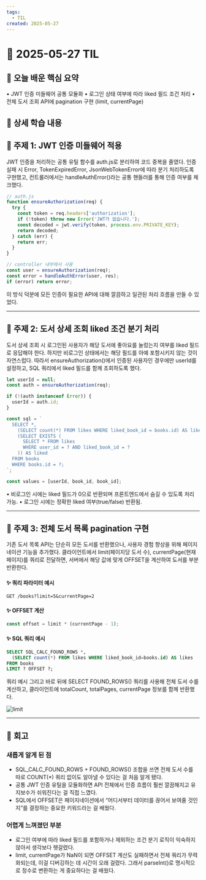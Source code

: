 ```yaml
---
tags:
  - TIL
created: 2025-05-27
---
```


# 📘 2025-05-27 TIL

## 📌 오늘 배운 핵심 요약
• JWT 인증 미들웨어 공통 모듈화
• 로그인 상태 여부에 따라 liked 필드 조건 처리
• 전체 도서 조회 API에 pagination 구현 (limit, currentPage)


## 🧠 상세 학습 내용

## 📍 주제 1: JWT 인증 미들웨어 적용
JWT 인증을 처리하는 공통 유틸 함수를 auth.js로 분리하여 코드 중복을 줄였다. 인증 실패 시 Error, TokenExpiredError, JsonWebTokenError에 따라 분기 처리하도록 구현했고, 컨트롤러에서는 handleAuthError()라는 공통 핸들러를 통해 인증 여부를 체크했다.

```js
// auth.js
function ensureAuthorization(req) {
  try {
    const token = req.headers['authorization'];
    if (!token) throw new Error('JWT가 없습니다.');
    const decoded = jwt.verify(token, process.env.PRIVATE_KEY);
    return decoded;
  } catch (err) {
    return err;
  }
}
```

```js
// controller 내부에서 사용
const user = ensureAuthorization(req);
const error = handleAuthError(user, res);
if (error) return error;
```
이 방식 덕분에 모든 인증이 필요한 API에 대해 깔끔하고 일관된 처리 흐름을 만들 수 있었다.


---

## 📍 주제 2: 도서 상세 조회 liked 조건 분기 처리
도서 상세 조회 시 로그인된 사용자가 해당 도서에 좋아요를 눌렀는지 여부를 liked 필드로 응답해야 한다. 하지만 비로그인 상태에서는 해당 필드를 아예 포함시키지 않는 것이 자연스럽다. 따라서 ensureAuthorization()에서 인증된 사용자인 경우에만 userId를 설정하고, SQL 쿼리에서 liked 필드를 함께 조회하도록 했다.

```js
let userId = null;
const auth = ensureAuthorization(req);

if (!(auth instanceof Error)) {
  userId = auth.id;
}

const sql = `
  SELECT *,
    (SELECT count(*) FROM likes WHERE liked_book_id = books.id) AS likes,
    (SELECT EXISTS (
      SELECT * FROM likes
      WHERE user_id = ? AND liked_book_id = ?
    )) AS liked
  FROM books
  WHERE books.id = ?;
`;

const values = [userId, book_id, book_id];
```
• 비로그인 시에는 liked 필드가 0으로 반환되며 프론트엔드에서 숨길 수 있도록 처리 가능.
• 로그인 시에는 정확한 liked 여부(true/false) 반환됨.


---

## 📍 주제 3: 전체 도서 목록 pagination 구현
기존 도서 목록 API는 단순히 모든 도서를 반환했으나, 사용자 경험 향상을 위해 페이지네이션 기능을 추가했다. 클라이언트에서 limit(페이지당 도서 수), currentPage(현재 페이지)를 쿼리로 전달하면, 서버에서 해당 값에 맞게 OFFSET을 계산하여 도서를 부분 반환한다.

#### ✨ 쿼리 파라미터 예시
```http
GET /books?limit=5&currentPage=2
```

#### ✨ OFFSET 계산
```js
const offset = limit * (currentPage - 1);
```

#### ✨ SQL 쿼리 예시
```sql
SELECT SQL_CALC_FOUND_ROWS *, 
  (SELECT count(*) FROM likes WHERE liked_book_id=books.id) AS likes 
FROM books 
LIMIT ? OFFSET ?;
```
쿼리 예시 그리고 바로 뒤에 SELECT FOUND_ROWS() 쿼리를 사용해 전체 도서 수를 계산하고, 클라이언트에 totalCount, totalPages, currentPage 정보를 함께 반환했다.

![limit](https://seonohblog.netlify.app/assets/limit.png)


---

## 💭 회고

### 새롭게 알게 된 점
- SQL_CALC_FOUND_ROWS + FOUND_ROWS() 조합을 쓰면 전체 도서 수를 따로 COUNT(*) 쿼리 없이도 알아낼 수 있다는 걸 처음 알게 됐다.
- 공통 JWT 인증 유틸을 모듈화하면 API 전체에서 인증 흐름이 훨씬 깔끔해지고 유지보수가 쉬워진다는 걸 직접 느꼈다.
- SQL에서 OFFSET은 페이지네이션에서 “어디서부터 데이터를 끊어서 보여줄 것인지”를 결정하는 중요한 키워드라는 걸 배웠다.
  
###  어렵게 느껴졌던 부분
- 로그인 여부에 따라 liked 필드를 포함하거나 제외하는 조건 분기 로직이 익숙하지 않아서 생각보다 헷갈렸다.
- limit, currentPage가 NaN이 되면 OFFSET 계산도 실패하면서 전체 쿼리가 무력화되는데, 이걸 디버깅하는 데 시간이 오래 걸렸다. 그래서 parseInt()로 명시적으로 정수로 변환하는 게 중요하다는 걸 배웠다.

